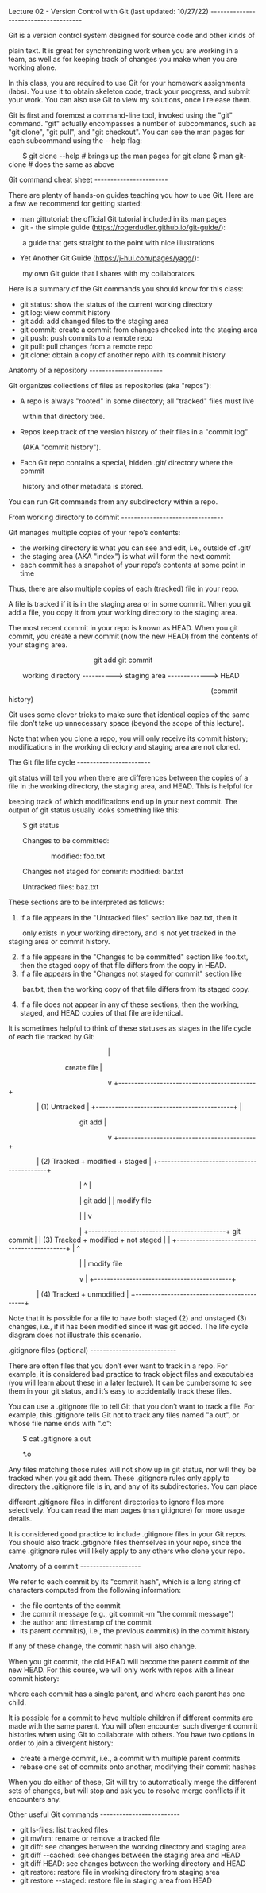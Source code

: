 Lecture 02 - Version Control with Git                   (last updated: 10/27/22) -------------------------------------

Git is a version control system designed for source code and other kinds of

plain text.  It is great for synchronizing work when you are working in a team, as well as for keeping track of changes you make when you are working alone.

In this class, you are required to use Git for your homework assignments (labs). You use it to obtain skeleton code, track your progress, and submit your work. You can also use Git to view my solutions, once I release them.

Git is first and foremost a command-line tool, invoked using the "git" command. "git" actually encompasses a number of subcommands, such as "git clone", "git pull", and "git checkout".  You can see the man pages for each subcommand using the --help flag:

`    `$ git clone --help  # brings up the man pages for git clone     $ man git-clone     # does the same as above

Git command cheat sheet -----------------------

There are plenty of hands-on guides teaching you how to use Git.  Here are a few we recommend for getting started:

- man gittutorial: the official Git tutorial included in its man pages
- git - the simple guide (https://rogerdudler.github.io/git-guide/):

`    `a guide that gets straight to the point with nice illustrations

- Yet Another Git Guide (https://j-hui.com/pages/yagg/):

`    `my own Git guide that I shares with my collaborators

Here is a summary of the Git commands you should know for this class:

- git status: show the status of the current working directory
- git log: view commit history
- git add: add changed files to the staging area
- git commit: create a commit from changes checked into the staging area
- git push: push commits to a remote repo
- git pull: pull changes from a remote repo
- git clone: obtain a copy of another repo with its commit history

Anatomy of a repository -----------------------

Git organizes collections of files as repositories (aka "repos"):

- A repo is always "rooted" in some directory; all "tracked" files must live

`    `within that directory tree.

- Repos keep track of the version history of their files in a "commit log"

`    `(AKA "commit history").

- Each Git repo contains a special, hidden .git/ directory where the commit

`    `history and other metadata is stored.

You can run Git commands from any subdirectory within a repo.

From working directory to commit --------------------------------

Git manages multiple copies of your repo’s contents:

- the working directory is what you can see and edit, i.e., outside of .git/
- the staging area (AKA "index") is what will form the next commit
- each commit has a snapshot of your repo’s contents at some point in time

Thus, there are also multiple copies of each (tracked) file in your repo.

A file is tracked if it is in the staging area or in some commit.  When you git add a file, you copy it from your working directory to the staging area.

The most recent commit in your repo is known as HEAD.  When you git commit, you create a new commit (now the new HEAD) from the contents of your staging area.

`                        `git add                  git commit

`    `working directory ----------> staging area -------------> HEAD

`                                                         `(commit history)

Git uses some clever tricks to make sure that identical copies of the same file don’t take up unnecessary space (beyond the scope of this lecture).

Note that when you clone a repo, you will only receive its commit history; modifications in the working directory and staging area are not cloned.

The Git file life cycle -----------------------

git status will tell you when there are differences between the copies of a file in the working directory, the staging area, and HEAD.  This is helpful for

keeping track of which modifications end up in your next commit.  The output of git status usually looks something like this:

`    `$ git status

`    `Changes to be committed:

`            `modified:   foo.txt

`    `Changes not staged for commit:             modified:   bar.txt

`    `Untracked files:             baz.txt

These sections are to be interpreted as follows:

1) If a file appears in the "Untracked files" section like baz.txt, then it

`    `only exists in your working directory, and is not yet tracked in the staging     area or commit history.

2) If a file appears in the "Changes to be committed" section like foo.txt,     then the staged copy of that file differs from the copy in HEAD.
2) If a file appears in the "Changes not staged for commit" section like

`    `bar.txt, then the working copy of that file differs from its staged copy.

4) If a file does not appear in any of these sections, then the working,     staged, and HEAD copies of that file are identical.

It is sometimes helpful to think of these statuses as stages in the life cycle of each file tracked by Git:

`                            `|

`                `create file |

`                            `v         +-------------------------------------------+

`        `|   (1) Untracked                           |         +-------------------------------------------+                             |

`                    `git add |

`                            `v         +-------------------------------------------+

`        `|   (2) Tracked + modified + staged         |         +-------------------------------------------+

`                    `|               ^       |

`                    `|       git add |       | modify file

`                    `|               |       v

`                    `|       +-------------------------------------------+          git commit |       |   (3) Tracked + modified + not staged     |                     |       +-------------------------------------------+                     |                       ^

`                    `|                       | modify file

`                    `v                       |         +-------------------------------------------+

`        `|   (4) Tracked + unmodified                |         +-------------------------------------------+

Note that it is possible for a file to have both staged (2) and unstaged (3) changes, i.e., if it has been modified since it was git added.  The life cycle diagram does not illustrate this scenario.

.gitignore files (optional) ---------------------------

There are often files that you don’t ever want to track in a repo.  For example, it is considered bad practice to track object files and executables (you will learn about these in a later lecture).  It can be cumbersome to see them in your git status, and it’s easy to accidentally track these files.

You can use a .gitignore file to tell Git that you don’t want to track a file. For example, this .gitignore tells Git not to track any files named "a.out", or whose file name ends with ".o":

`    `$ cat .gitignore     a.out

`    `\*.o

Any files matching those rules will not show up in git status, nor will they be tracked when you git add them.  These .gitignore rules only apply to directory the .gitignore file is in, and any of its subdirectories.  You can place

different .gitignore files in different directories to ignore files more selectively.  You can read the man pages (man gitignore) for more usage details.

It is considered good practice to include .gitignore files in your Git repos. You should also track .gitignore files themselves in your repo, since the same .gitignore rules will likely apply to any others who clone your repo.

Anatomy of a commit -------------------

We refer to each commit by its "commit hash", which is a long string of characters computed from the following information:

- the file contents of the commit
- the commit message (e.g., git commit -m "the commit message")
- the author and timestamp of the commit
- its parent commit(s), i.e., the previous commit(s) in the commit history

If any of these change, the commit hash will also change.

When you git commit, the old HEAD will become the parent commit of the new HEAD. For this course, we will only work with repos with a linear commit history:

where each commit has a single parent, and where each parent has one child.

It is possible for a commit to have multiple children if different commits are made with the same parent.  You will often encounter such divergent commit histories when using Git to collaborate with others.  You have two options in order to join a divergent history:

- create a merge commit, i.e., a commit with multiple parent commits
- rebase one set of commits onto another, modifying their commit hashes

When you do either of these, Git will try to automatically merge the different sets of changes, but will stop and ask you to resolve merge conflicts if it encounters any.

Other useful Git commands -------------------------

- git ls-files: list tracked files
- git mv/rm: rename or remove a tracked file
- git diff: see changes between the working directory and staging area
- git diff --cached: see changes between the staging area and HEAD
- git diff HEAD: see changes between the working directory and HEAD
- git restore: restore file in working directory from staging area
- git restore --staged: restore file in staging area from HEAD

